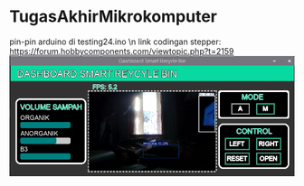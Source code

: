 # TugasAkhirMikrokomputer

pin-pin arduino di testing24.ino \n
link codingan stepper: https://forum.hobbycomponents.com/viewtopic.php?t=2159
![Screenshot](Screenshot%20from%202024-12-22%2016-37-26.png)

